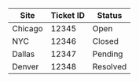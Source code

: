 | Site       | Ticket ID |   Status |
|------------|-----------|----------|
| Chicago    |   12345   | Open     |
| NYC        |   12346   | Closed   |
| Dallas     |   12347   | Pending  |
| Denver     |   12348   | Resolved |

